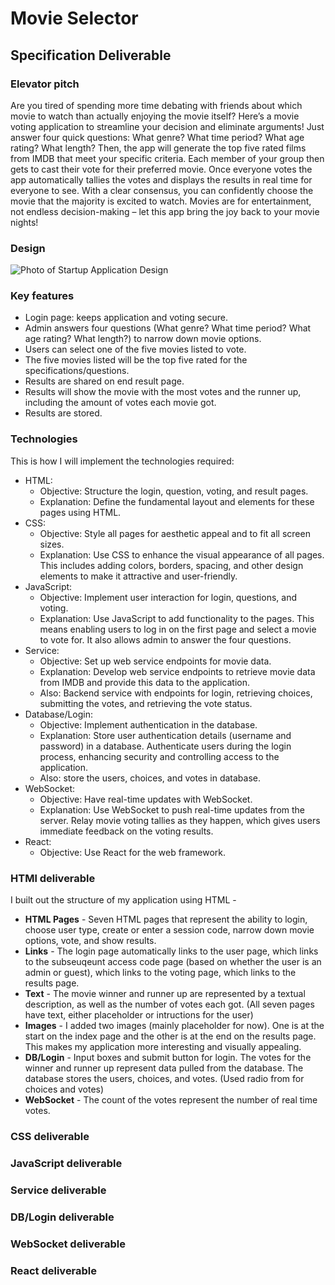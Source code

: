 # Movie Selector

## Specification Deliverable

### Elevator pitch
Are you tired of spending more time debating with friends about which movie to watch than actually enjoying the movie itself? Here’s a movie voting application to streamline your decision and eliminate arguments! Just answer four quick questions: What genre? What time period? What age rating? What length? Then, the app will generate the top five rated films from IMDB that meet your specific criteria. Each member of your group then gets to cast their vote for their preferred movie. Once everyone votes the app automatically tallies the votes and displays the results in real time for everyone to see. With a clear consensus, you can confidently choose the movie that the majority is excited to watch. Movies are for entertainment, not endless decision-making – let this app bring the joy back to your movie nights!

### Design
![Photo of Startup Application Design](images/IMG_7624.png)

### Key features
- Login page: keeps application and voting secure.
- Admin answers four questions (What genre? What time period? What age rating? What length?) to narrow down movie options.
- Users can select one of the five movies listed to vote.
- The five movies listed will be the top five rated for the specifications/questions.
- Results are shared on end result page.
- Results will show the movie with the most votes and the runner up, including the amount of votes each movie got.
- Results are stored.

### Technologies
This is how I will implement the technologies required:

- HTML: 
    * Objective: Structure the login, question, voting, and result pages.
    * Explanation: Define the fundamental layout and elements for these pages using HTML.
- CSS:
    * Objective: Style all pages for aesthetic appeal and to fit all screen sizes.
    * Explanation: Use CSS to enhance the visual appearance of all pages. This includes adding colors, borders, spacing, and other design elements to make it attractive and user-friendly.
- JavaScript:
    * Objective: Implement user interaction for login, questions, and voting.
    * Explanation: Use JavaScript to add functionality to the pages. This means enabling users to log in on the first page and select a movie to vote for. It also allows admin to answer the four questions.
- Service: 
    * Objective: Set up web service endpoints for movie data.
    * Explanation: Develop web service endpoints to retrieve movie data from IMDB and provide this data to the application. 
    * Also: Backend service with endpoints for login, retrieving choices, submitting the votes, and retrieving the vote status.
- Database/Login:
    * Objective: Implement authentication in the database.
    * Explanation: Store user authentication details (username and password) in a database. Authenticate users during the login process, enhancing security and controlling access to the application.
    * Also: store the users, choices, and votes in database.
- WebSocket: 
    * Objective: Have real-time updates with WebSocket.
    * Explanation: Use WebSocket to push real-time updates from the server. Relay movie voting tallies as they happen, which gives users  immediate feedback on the voting results.
- React: 
    * Objective: Use React for the web framework.

### HTMl deliverable
I built out the structure of my application using HTML -

- **HTML Pages** - Seven HTML pages that represent the ability to login, choose user type, create or enter a session code, narrow down movie options, vote, and show results.
- **Links** - The login page automatically links to the user page, which links to the subseuqeunt access code page (based on whether the user is an admin or guest), which links to the voting page, which links to the results page.
- **Text** - The movie winner and runner up are represented by a textual description, as well as the number of votes each got. (All seven pages have text, either placeholder or intructions for the user)
- **Images** - I added two images (mainly placeholder for now). One is at the start on the index page and the other is at the end on the results page. This makes my application more interesting and visually appealing.
- **DB/Login** - Input boxes and submit button for login. The votes for the winner and runner up represent data pulled from the database. The database stores the users, choices, and votes. (Used radio from for choices and votes)
- **WebSocket** - The count of the votes represent the number of real time votes.

### CSS deliverable

### JavaScript deliverable

### Service deliverable

### DB/Login deliverable

### WebSocket deliverable

### React deliverable

